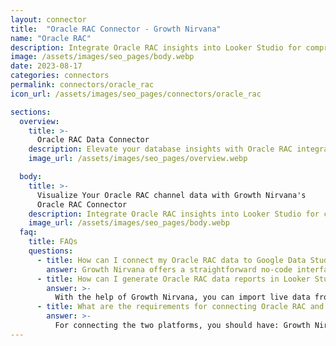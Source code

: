 ```yaml
---
layout: connector
title:  "Oracle RAC Connector - Growth Nirvana"
name: "Oracle RAC"
description: Integrate Oracle RAC insights into Looker Studio for comprehensive database analytics that guide your data management strategies.
image: /assets/images/seo_pages/body.webp
date: 2023-08-17
categories: connectors
permalink: connectors/oracle_rac
icon_url: /assets/images/seo_pages/connectors/oracle_rac

sections:
  overview:
    title: >-
      Oracle RAC Data Connector
    description: Elevate your database insights with Oracle RAC integration. Seamlessly merge Oracle RAC database data with Looker Studio's analytical capabilities, unlocking insights that drive database performance strategies, data optimization, and operational excellence.
    image_url: /assets/images/seo_pages/overview.webp

  body:
    title: >-
      Visualize Your Oracle RAC channel data with Growth Nirvana's
      Oracle RAC Connector
    description: Integrate Oracle RAC insights into Looker Studio for comprehensive database analytics that guide your data management strategies.
    image_url: /assets/images/seo_pages/body.webp
  faq:
    title: FAQs
    questions:
      - title: How can I connect my Oracle RAC data to Google Data Studio/Looker Studio?
        answer: Growth Nirvana offers a straightforward no-code interface to connect to Oracle RAC data sources.
      - title: How can I generate Oracle RAC data reports in Looker Studio?
        answer: >-
          With the help of Growth Nirvana, you can import live data from Oracle RAC into Looker Studio. These data can be viewed in charts, tables, and dashboards to generate branded reports that can be shared instantly.
      - title: What are the requirements for connecting Oracle RAC and Looker Studio?
        answer: >-
          For connecting the two platforms, you should have: Growth Nirvana Account and Oracle RAC Ads Account
---
```

